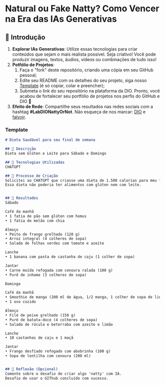 # Natural ou Fake Natty? Como Vencer na Era das IAs Generativas

## 🚀 Introdução
1. **Explorar IAs Generativas**: Utilize essas tecnologias para criar conteúdos que sejam o mais realista possível. Seja criativo! Você pode produzir imagens, textos, áudios, vídeos ou combinações de tudo isso!
1. **Potfólio de Projetos**:
    1. Faça o "fork" deste repositório, criando uma cópia em seu GitHub pessoal;
    2. Edite seu README com os detalhes do seu projeto, siga nosso [Template](#template) (é só copiar, colar e preencher);
    3. Submeta o link do seu repositório na plataforma da DIO. Pronto, você acabou de fortalecer seu portfólio de projetos nos perfis do GitHub e DIO 🚀
1. **Efeito de Rede**: Compartilhe seus resultados nas redes sociais com a hashtag **#LabDIONattyOrNot**. Não esqueça de nos marcar: [DIO](https://www.linkedin.com/school/dio-makethechange) e [falvojr](https://www.linkedin.com/in/falvojr).

### Template

```markdown
# Dieta Saudável para seu final de semana

## 📒 Descrição
Dieta sem Glúten e Leite para Sábado e Domingo

## 🤖 Tecnologias Utilizadas
CHATGPT 

## 🧐 Processo de Criação
Solicitei ao CHATGPT que criasse uma dieta de 1.500 calorias para meu final de semana com café da manha, almoço, lanche e jantar.
Essa dieta não poderia ter alimentos com glúten nem com leite. 


## 🚀 Resultados
Sábado

Café da manhã
• 1 fatia de pão sem glúten com homus
• 1 fatia de melão com chia

Almoço
• Peito de frango grelhado (120 g)
• Arroz integral (4 colheres de sopa)
• Salada de folhas verdes com tomate e azeite

Lanche
• 1 banana com pasta de castanha de caju (1 colher de sopa)

Jantar
• Carne moída refogada com cenoura ralada (100 g)
• Purê de inhame (3 colheres de sopa)

Domingo

Café da manhã
• Smoothie de manga (200 ml de água, 1/2 manga, 1 colher de sopa de linhaça)
• 1 ovo cozido

Almoço
• Filé de peixe grelhado (150 g)
• Purê de batata-doce (4 colheres de sopa)
• Salada de rúcula e beterraba com azeite e limão

Lanche
• 10 castanhas de caju e 1 maçã

Jantar
• Frango desfiado refogado com abobrinha (100 g)
• Sopa de lentilha com cenoura (200 ml)


## 💭 Reflexão (Opcional)
Comente sobre o desafio de criar algo 'natty' com IA.
Desafio de usar o GIThub concluído com sucesso.
```
